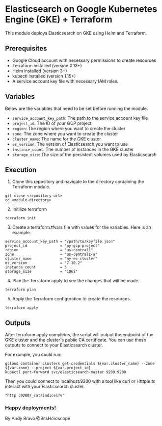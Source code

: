 # Elasticsearch on Google Kubernetes Engine (GKE) + Terraform

This module deploys Elasticsearch on GKE using Helm and Terraform.

## Prerequisites

- Google Cloud account with necessary permissions to create resources
- Terraform installed (version 0.13+)
- Helm installed (version 3+)
- kubectl installed (version 1.15+)
- A service account key file with necessary IAM roles. 

## Variables

Below are the variables that need to be set before running the module.

- `service_account_key_path`: The path to the service account key file
- `project_id`: The ID of your GCP project
- `region`: The region where you want to create the cluster
- `zone`: The zone where you want to create the cluster
- `cluster_name`: The name for the GKE cluster
- `es_version`: The version of Elasticsearch you want to use
- `instance_count`: The number of instances in the GKE cluster
- `storage_size`: The size of the persistent volumes used by Elasticsearch

## Execution

1. Clone this repository and navigate to the directory containing the Terraform module.

```
git clone <repository-url>
cd <module-directory>
```

2. Initilize terraform
```
terraform init
```

3. Create a terraform.tfvars file with values for the variables. Here is an example:
```
service_account_key_path = "/path/to/keyfile.json"
project_id               = "my-gcp-project"
region                   = "us-central1"
zone                     = "us-central1-a"
cluster_name             = "my-es-cluster"
es_version               = "7.10.2"
instance_count           = 3
storage_size             = "10Gi"
```

4. Plan the Terraform apply to see the changes that will be made.
```
terraform plan
```

5. Apply the Terraform configuration to create the resources.
```
terraform apply
```

## Outputs

After terraform apply completes, the script will output the endpoint of the GKE cluster and the cluster's public CA certificate. You can use these outputs to connect to your Elasticsearch cluster.

For example, you could run:
```
gcloud container clusters get-credentials ${var.cluster_name} --zone ${var.zone} --project ${var.project_id}
kubectl port-forward svc/elasticsearch-master 9200:9200
```

Then you could connect to localhost:9200 with a tool like curl or Htttpie to interact with your Elasticsearch cluster.

```
"http :9200/_cat/indices?v"
```

### Happy deployments! 
By Andy Bravo @BitsHoroscope 